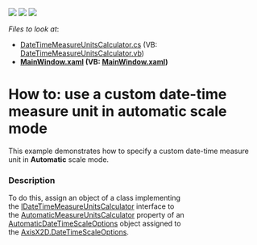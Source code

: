 <!-- default badges list -->
![](https://img.shields.io/endpoint?url=https://codecentral.devexpress.com/api/v1/VersionRange/128570241/15.2.4%2B)
[![](https://img.shields.io/badge/Open_in_DevExpress_Support_Center-FF7200?style=flat-square&logo=DevExpress&logoColor=white)](https://supportcenter.devexpress.com/ticket/details/T327792)
[![](https://img.shields.io/badge/📖_How_to_use_DevExpress_Examples-e9f6fc?style=flat-square)](https://docs.devexpress.com/GeneralInformation/403183)
<!-- default badges end -->
<!-- default file list -->
*Files to look at*:

* [DateTimeMeasureUnitsCalculator.cs](./CS/CustomDateTimeMeasureUnitsCalcuslatorSample/DateTimeMeasureUnitsCalculator.cs) (VB: [DateTimeMeasureUnitsCalculator.vb](./VB/CustomDateTimeMeasureUnitsCalcuslatorSample/DateTimeMeasureUnitsCalculator.vb))
* **[MainWindow.xaml](./CS/CustomDateTimeMeasureUnitsCalcuslatorSample/MainWindow.xaml) (VB: [MainWindow.xaml](./VB/CustomDateTimeMeasureUnitsCalcuslatorSample/MainWindow.xaml))**
<!-- default file list end -->
# How to: use a custom date-time measure unit in automatic scale mode


This example demonstrates how to specify a custom date-time measure unit in <strong>Automatic</strong> scale mode.


<h3>Description</h3>

To do this, assign an object of a class implementing the&nbsp;<a href="https://documentation.devexpress.com/#WPF/clsDevExpressXpfChartsIDateTimeMeasureUnitsCalculatortopic">IDateTimeMeasureUnitsCalculator</a>&nbsp;interface to the&nbsp;<a href="https://documentation.devexpress.com/#WPF/DevExpressXpfChartsAutomaticDateTimeScaleOptions_AutomaticMeasureUnitsCalculatortopic">AutomaticMeasureUnitsCalculator</a>&nbsp;property of an <a href="https://documentation.devexpress.com/#WPF/clsDevExpressXpfChartsAutomaticDateTimeScaleOptionstopic">AutomaticDateTimeScaleOptions</a>&nbsp;object assigned to the&nbsp;<a href="https://documentation.devexpress.com/#WPF/DevExpressXpfChartsAxisX2D_DateTimeScaleOptionstopic">AxisX2D.DateTimeScaleOptions</a>.

<br/>


